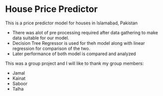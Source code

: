 # House Price Predictor
This is a price predictor model for houses in Islamabad, Pakistan

<ul>
 <li> There was alot of pre processing required after data gathering to make data suitable for our model.</li>
 <li> Decision Tree Regressor is used for theh model along with linear regression for comparison of the two. </li>
 <li> Later performance of both model is compared and analyzed</li>
</ul>


 This was a group project and I will like to thank my group members:
 - Jamal
 - Kainat
 - Saboor
 - Talha
